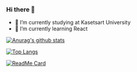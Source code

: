 ### Hi there 👋

- 🔭 I’m currently studying at Kasetsart University
- 🌱 I’m currently learning React

[![Anurag's github stats](https://github-readme-stats.vercel.app/api?username=nicenicegame&show_icons=true&theme=vue)](https://github.com/anuraghazra/github-readme-stats)

[![Top Langs](https://github-readme-stats.vercel.app/api/top-langs/?username=anuraghazra&layout=compact&theme=vue)](https://github.com/anuraghazra/github-readme-stats)

[![ReadMe Card](https://github-readme-stats.vercel.app/api/pin/?username=nicenicegame&repo=nicenicegame.github.io&theme=vue)](https://github.com/anuraghazra/github-readme-stats)
